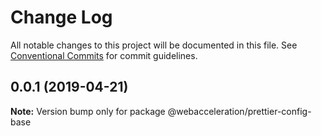 # Change Log

All notable changes to this project will be documented in this file.
See [Conventional Commits](https://conventionalcommits.org) for commit guidelines.

## 0.0.1 (2019-04-21)

**Note:** Version bump only for package @webacceleration/prettier-config-base
